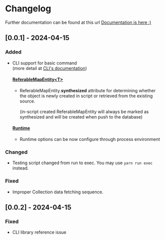 # Changelog
Further documentation can be found at this url
<a href="https://htmlpreview.github.io/?https://raw.githubusercontent.com/triamudomcmc/hazel/main/docs/modules.html">Documentation is here :)</a>

## [0.0.1] - 2024-04-15
### Added
- CLI support for basic command <br/> (more detail at [CLI's documentation](docs/cli/index.md))
    #### [ReferableMapEntity\<T>](https://htmlpreview.github.io/?https://raw.githubusercontent.com/triamudomcmc/hazel/main/docs/lib/classes/ReferableMapEntity.html)
    - ReferableMapEntity.<b>synthesized</b> attribute for determining whether the object is newly created in script or retrieved from the existing source.<br/><br/>
      (in-script created ReferableMapEntity will always be marked as synthesized and will be created when push to the database)
    #### [Runtime](https://htmlpreview.github.io/?https://raw.githubusercontent.com/triamudomcmc/hazel/main/docs/lib/classes/Runtime.html)
    - Runtime options can be now configure through process environment
### Changed
- Testing script changed from run to exec. You may use `yarn run exec` instead.
### Fixed
- Improper Collection data fetching sequence.

## [0.0.2] - 2024-04-15
### Fixed
- CLI library reference issue